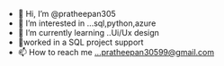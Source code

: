- 👋 Hi, I’m @pratheepan305
- 👀 I’m interested in ...sql,python,azure
- 🌱 I’m currently learning ..Ui/Ux design
- 💞worked in a SQL  project support 
- 📫 How to reach me ...pratheepan30599@gmail.com

<!---
pratheepan305/pratheepan305 is a ✨ special ✨ repository because its `README.md` (this file) appears on your GitHub profile.
You can click the Preview link to take a look at your changes.
--->
